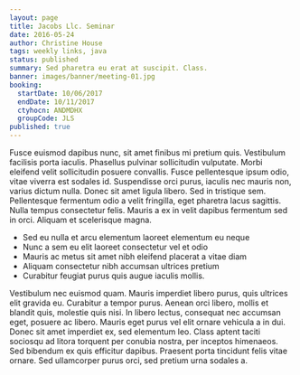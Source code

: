 ```yaml
---
layout: page
title: Jacobs Llc. Seminar
date: 2016-05-24
author: Christine House
tags: weekly links, java
status: published
summary: Sed pharetra eu erat at suscipit. Class.
banner: images/banner/meeting-01.jpg
booking:
  startDate: 10/06/2017
  endDate: 10/11/2017
  ctyhocn: ANDMDHX
  groupCode: JLS
published: true
---
```

Fusce euismod dapibus nunc, sit amet finibus mi pretium quis. Vestibulum facilisis porta iaculis. Phasellus pulvinar sollicitudin vulputate. Morbi eleifend velit sollicitudin posuere convallis. Fusce pellentesque ipsum odio, vitae viverra est sodales id. Suspendisse orci purus, iaculis nec mauris non, varius dictum nulla. Donec sit amet ligula libero. Sed in tristique sem. Pellentesque fermentum odio a velit fringilla, eget pharetra lacus sagittis. Nulla tempus consectetur felis. Mauris a ex in velit dapibus fermentum sed in orci. Aliquam et scelerisque magna.

* Sed eu nulla et arcu elementum laoreet elementum eu neque
* Nunc a sem eu elit laoreet consectetur vel et odio
* Mauris ac metus sit amet nibh eleifend placerat a vitae diam
* Aliquam consectetur nibh accumsan ultrices pretium
* Curabitur feugiat purus quis augue iaculis mollis.

Vestibulum nec euismod quam. Mauris imperdiet libero purus, quis ultrices elit gravida eu. Curabitur a tempor purus. Aenean orci libero, mollis et blandit quis, molestie quis nisi. In libero lectus, consequat nec accumsan eget, posuere ac libero. Mauris eget purus vel elit ornare vehicula a in dui. Donec sit amet imperdiet ex, sed elementum leo. Class aptent taciti sociosqu ad litora torquent per conubia nostra, per inceptos himenaeos. Sed bibendum ex quis efficitur dapibus. Praesent porta tincidunt felis vitae ornare. Sed ullamcorper purus orci, sed pretium urna sodales a.
